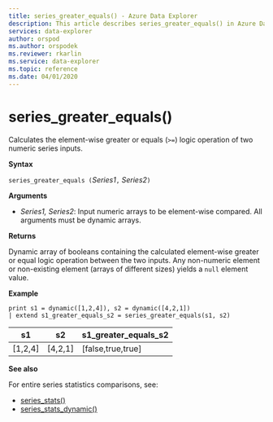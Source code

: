 ```yaml
---
title: series_greater_equals() - Azure Data Explorer
description: This article describes series_greater_equals() in Azure Data Explorer.
services: data-explorer
author: orspod
ms.author: orspodek
ms.reviewer: rkarlin
ms.service: data-explorer
ms.topic: reference
ms.date: 04/01/2020
---
```

# series_greater_equals()

Calculates the element-wise greater or equals (`>=`) logic operation of two numeric series inputs.

**Syntax**

`series_greater_equals (`*Series1*`,` *Series2*`)`

**Arguments**

* *Series1, Series2*: Input numeric arrays to be element-wise compared. All arguments must be dynamic arrays. 

**Returns**

Dynamic array of booleans containing the calculated element-wise greater or equal logic operation between the two inputs. Any non-numeric element or non-existing element (arrays of different sizes) yields a `null` element value.

**Example**

<!-- csl: https://help.kusto.windows.net:443/Samples -->
```kusto
print s1 = dynamic([1,2,4]), s2 = dynamic([4,2,1])
| extend s1_greater_equals_s2 = series_greater_equals(s1, s2)
```

|s1|s2|s1_greater_equals_s2|
|---|---|---|
|[1,2,4]|[4,2,1]|[false,true,true]|

**See also**

For entire series statistics comparisons, see:
* [series_stats()](series-statsfunction.md)
* [series_stats_dynamic()](series-stats-dynamicfunction.md)
